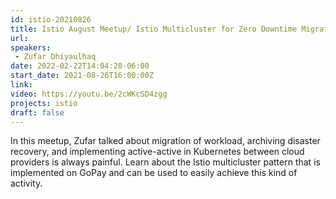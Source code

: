 ```yaml
---
id: istio-20210826
title: Istio August Meetup/ Istio Multicluster for Zero Downtime Migration
url: 
speakers:
 - Zufar Dhiyaulhaq
date: 2022-02-22T14:04:28-06:00
start_date: 2021-08-26T16:00:00Z
link:  
video: https://youtu.be/2cWKcSD4zgg
projects: istio 
draft: false
---
```


In this meetup, Zufar talked about migration of workload, archiving disaster recovery, and implementing active-active in Kubernetes between cloud providers is always painful. Learn about the Istio multicluster pattern that is implemented on GoPay and can be used to easily achieve this kind of activity.
